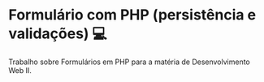 # Formulário com PHP (persistência e validações) 💻


Trabalho sobre Formulários em PHP para a matéria de Desenvolvimento Web II.
